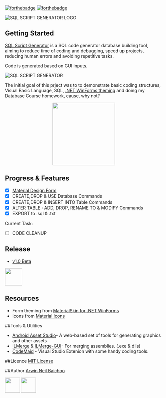 [![forthebadge](http://forthebadge.com/images/badges/powered-by-electricity.svg)](http://forthebadge.com) [![forthebadge](http://forthebadge.com/images/badges/no-ragrets.svg)](http://forthebadge.com)

![SQL SCRIPT GENERATOR LOGO](http://i.imgur.com/M058kks.jpg)


## Getting Started
[SQL Script Generator](https://github.com/arwinneil/Why-Write-SQL) is a SQL code generator database building tool, aiming to reduce time of coding and debugging, speed up projects, reducing human errors and avoiding repetitive tasks.

Code is generated based on GUI inputs.

![SQL SCRIPT GENERATOR](http://i.imgur.com/AfATThQ.png)

The initial goal of this prject was to to demonstrate basic coding structures, Visual Basic Language, SQL, [.NET WinForms theming](#resources) and doing my Database Course homework, cause, why not?

<p align="center">
<img src="https://i.imgflip.com/1aulgw.jpg"  height="200" >
<p/>

## Progress & Features

- [x] [Material Design Form](#resources)
- [x] CREATE,DROP & USE Database Commands
- [x] CREATE,DROP & INSERT INTO Table Commands
- [x] ALTER TABLE : ADD, DROP, RENAME TO & MODIFY Commands
- [x] EXPORT to .sql & .txt

Current Task:
- [ ] CODE CLEANUP

## Release
-  [v1.0 Beta](https://github.com/arwinneil/Why-Write-SQL/releases/tag/v1.0)

<a href="https://github.com/arwinneil/Why-Write-SQL/releases/download/v1.0Beta/SQL.Script.Generator.v1.0.Beta.zip"><img src="http://i.imgur.com/T8yrIII.png" height="55" ></a>

## Resources
- Form theming from [MaterialSkin for .NET WinForms](https://github.com/IgnaceMaes/MaterialSkin)
- Icons from [Material Icons](https://design.google.com/icons/)

##Tools & Utilities
- [Android Asset Studio](https://romannurik.github.io/AndroidAssetStudio/)- A web-based set of tools for generating graphics and other assets 
- [ILMerge](https://www.microsoft.com/en-us/download/confirmation.aspx?id=17630) & [ILMerge-GUI](http://ilmergegui.codeplex.com/)- For merging assemblies. (.exe & dlls)
- [CodeMaid](http://www.codemaid.net/) - Visual Studio Extenion with some handy coding tools.

##Licence
[MIT License](LICENSE)

##Author
[Arwin Neil Baichoo](https://github.com/arwinneil)

<a href="https://www.linkedin.com/in/arwinneil"><img src="http://image.flaticon.com/icons/svg/179/179330.svg" align="left" height="48" width="48" ></a><a href="https://www.instagram.com/arwinneil/"><img src="http://image.flaticon.com/icons/svg/145/145805.svg" align="left" height="48" width="48" ></a>




